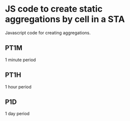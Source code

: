 # JS code to create static aggregations by cell in a STA
Javascript code for creating aggregations.

## PT1M
1 minute period

## PT1H
1 hour period

## P1D
1 day period

